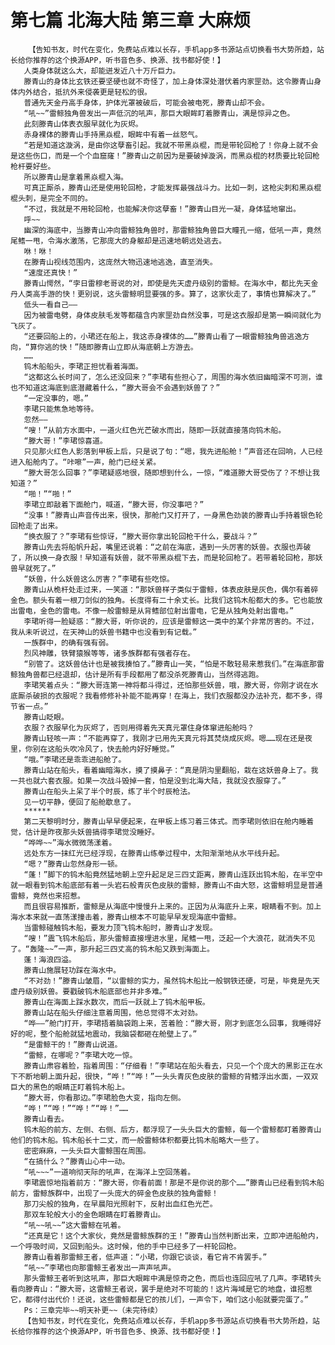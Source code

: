 # 第七篇 北海大陆 第三章 大麻烦
        【告知书友，时代在变化，免费站点难以长存，手机app多书源站点切换看书大势所趋，站长给你推荐的这个换源APP，听书音色多、换源、找书都好使！】
       人类身体就这么大，却能迸发近八十万斤巨力。
       滕青山的身体比玄铁还要坚硬也就不奇怪了，加上身体深处潜伏着内家罡劲。这令滕青山身体内外结合，抵抗外来侵袭更是轻松的很。
       普通先天金丹高手身体，护体光罩被破后，可能会被电死，滕青山却不会。
       “吼~~”雷鲸独角兽发出一声低沉的吼声，那巨大眼眸盯着滕青山，满是惊异之色。
       此刻滕青山体表衣服早就化为灰烬。
       赤身裸体的滕青山手持黑焱棍，眼眸中有着一丝怒气。
       “若是知道这漩涡，是由你这孽畜引起。我就不带黑焱棍，而是带轮回枪了！你身上就不会是这些伤口，而是一个个血窟窿！”滕青山之前因为是要破掉漩涡，而黑焱棍的材质要比轮回枪枪杆要好些。
       所以滕青山是拿着黑焱棍入海。
       可真正厮杀，滕青山还是使用轮回枪，才能发挥最强战斗力。比如一刺，这枪尖刺和黑焱棍棍头刺，是完全不同的。
       “不过，我就是不用轮回枪，也能解决你这孽畜！”滕青山目光一凝，身体猛地窜出。
       呼~~
       幽深的海底中，当滕青山冲向雷鲸独角兽时，那雷鲸独角兽巨大瞳孔一缩，低吼一声，竟然尾鳍一甩，令海水激荡，它那庞大的身躯却是迅速地朝远处逃去。
       咻！咻！
       在滕青山视线范围内，这庞然大物迅速地逃逸，直至消失。
       “速度还真快！”
       滕青山愕然，“孛日雷穆老哥说的对，即使是先天虚丹级别的雷鲸。在海水中，都比先天金丹人类高手游的快！更别说，这头雷鲸明显要强的多。算了，这家伙走了，事情也算解决了。”
       低头一看自己——
       因为被雷电劈，身体皮肤毛发等都蕴含内家罡劲自然没事，可是这衣服却是第一瞬间就化为飞灰了。
       “还要回船上的，小珺还在船上，我这赤身裸体的……”滕青山看了一眼雷鲸独角兽逃逸方向，“算你逃的快！”随即滕青山立即从海底朝上方游去。
       ……
       钨木船船头，李珺正担忧看着海面。
       “这都这么长时间了，怎么还没回来？”李珺有些担心了，周围的海水依旧幽暗深不可测，谁也不知道这海底到底潜藏着什么，“滕大哥会不会遇到妖兽了？”
       “一定没事的，嗯。”
       李珺只能焦急地等待。
       忽然——
       “嗖！”从前方水面中，一道火红色光芒破水而出，随即一跃就直接落向钨木船。
       “滕大哥！”李珺惊喜道。
       只见那火红色人影落到甲板上后，只是说了句：“嗯，我先进船舱！”声音还在回响，人已经进入船舱内了。“咔嚓”一声，舱门已经关紧。
       “滕大哥怎么回事？”李珺疑惑地很，随即想到什么，一惊，“难道滕大哥受伤了？不想让我知道？”
       “啪！”“啪！”
       李珺立即敲着下面舱门，喊道，“滕大哥，你没事吧？”
       “没事！”滕青山声音传出来，很快，那舱门又打开了，一身黑色劲装的滕青山手持着银色轮回枪走了出来。
       “换衣服了？”李珺有些惊讶，“滕大哥你拿出轮回枪干什么，要战斗？”
       滕青山先去将船帆升起，嘴里还说着：“之前在海底，遇到一头厉害的妖兽。衣服也弄破了，所以换一身衣服！早知道有妖兽，就不带黑焱棍下去，而是轮回枪了。若带着轮回枪，那妖兽早就死了。”
       “妖兽，什么妖兽这么厉害？”李珺有些吃惊。
       滕青山从桅杆处走过来，一笑道：“那妖兽样子类似于雷鲸，体表皮肤是灰色，偶尔有着碎金色。额头有着一根刀剑似的独角。长度得有二十余丈长。比我们这钨木船都大的多。它也能放出雷电，金色的雷电。不像一般雷鲸是从背鳍部位射出雷电，它是从独角处射出雷电。”
       李珺听得一脸疑惑：“滕大哥，听你说的，应该是雷鲸这一类中的某个非常厉害的。不过，我从未听说过，在天神山的妖兽书籍中也没看到有记载。”
       一族群中，的确有强有弱。
       烈风神雕，铁臂猿猴等等，诸多族群都有强者存在。
       “别管了。这妖兽估计也是被我揍怕了。”滕青山一笑，“怕是不敢轻易来惹我们。”在海底那雷鲸独角兽都已经退却，估计是所有手段都用了都没杀死滕青山，当然得逃跑。
       李珺笑着点头：“滕大哥连第一神将都斗得过，还怕那些妖兽，哦，滕大哥，你刚才说在水底厮杀破损的衣服呢？我看修修补补能不能再穿！在海上，我们衣服都没办法补充，都不多，得节省一点。”
       滕青山眨眼。
       衣服？衣服早化为灰烬了，否则用得着先天真元罩住身体窜进船舱吗？
       滕青山轻咳一声：“不能再穿了，我刚才已用先天真元将其焚烧成灰烬。嗯……现在还是夜里，你别在这船头吹冷风了，快去舱内好好睡觉。”
       “哦。”李珺还是乖乖进船舱了。
       滕青山站在船头，看着幽暗海水，摸了摸鼻子：“真是阴沟里翻船，栽在这妖兽身上了。我一共也就六套衣服。如果一次战斗毁掉一套，怕是没到北海大陆，我就没衣服穿了。”
       滕青山在船头上呆了半个时辰，练了半个时辰枪法。
       见一切平静，便回了船舱歇息了。
       ******
       第二天黎明时分，滕青山早早便起来，在甲板上练习着三体式。而李珺则依旧在舱内睡着觉，估计是昨夜那头妖兽搞得李珺觉没睡好。
       “哗哗~~”海水微微荡漾着。
       远处东方一抹红光已经浮现，在滕青山练拳过程中，太阳渐渐地从水平线升起。
       “嗯？”滕青山忽然身形一顿。
       “蓬！”脚下的钨木船竟然猛地朝上空升起足足三四丈距离，滕青山连跃出钨木船，在半空中就一眼看到钨木船底部有着一头岩石般青灰色皮肤的雷鲸，滕青山不由大怒，这雷鲸明显是普通雷鲸，竟然也来招惹。
       而且很容易推断，雷鲸是从海底中慢慢升上来的。正因为从海底升上来，眼睛看不到。加上海水本来就一直荡漾撞击着，滕青山根本不可能早早发现海底中雷鲸。
       当雷鲸碰触钨木船，要发力顶飞钨木船时，滕青山才发现。
       “嗖！”震飞钨木船后，那头雷鲸直接埋进水里，尾鳍一甩，泛起一个大浪花，就消失不见了。“轰隆~~”一声，那升起三四丈高的钨木船又跌到海面上。
       蓬！海浪四溢。
       滕青山施展轻功踩在海水中。
       “不对劲！”滕青山皱眉，“以雷鲸的实力，虽然钨木船比一般钢铁还硬，可是，毕竟是先天虚丹级别妖兽。要戳破钨木船底部也并非多难。”
       滕青山在海面上踩水数次，而后一跃就上了钨木船甲板。
       滕青山站在船头仔细注意着周围，他总觉得不太对劲。
       “哗——”舱门打开，李珺捂着脑袋跑上来，苦着脸：“滕大哥，刚才到底怎么回事，我睡得好好的呢，整个船舱就猛地震动，我脑袋都砸在舱壁上了。”
       “是雷鲸干的！”滕青山说道。
       “雷鲸，在哪呢？”李珺大吃一惊。
       滕青山肃容着脸，指着周围：“仔细看！”李珺站在船头看去，只见一个个庞大的黑影正在水下不断地朝上面升起，很快，“哗！”“哗！”一头头青灰色皮肤的雷鲸的背鳍浮出水面，一双双巨大的黑色的眼睛正盯着钨木船上。
       “滕大哥，你看那边。”李珺脸色大变，指向左侧。
       “哗！”“哗！”“哗！”“哗！”……
       滕青山看去。
       钨木船的前方、左侧、右侧、后方，都浮现了一头头巨大的雷鲸，每一个雷鲸都盯着滕青山他们的钨木船。钨木船长十二丈，而一般雷鲸体积都要比钨木船略大一些了。
       密密麻麻，一头头巨大雷鲸围在周围。
       “在搞什么？”滕青山心中一动。
       “吼~~~”一道响彻天际的吼声，在海洋上空回荡着。
       李珺震惊地指着前方：“滕大哥，你看前面！那是不是你说的那个……”滕青山已经看到钨木船前方，雷鲸族群中，出现了一头庞大的碎金色皮肤的独角雷鲸！
       那刀尖般的独角，在早晨阳光照射下，反射出血红色光芒。
       那双车轮般大小的金色眼睛在盯着滕青山。
       “吼~~吼~~”这大雷鲸在吼着。
       “还真是它！这个大家伙，竟然是雷鲸族群的王！”滕青山当然判断出来，立即冲进船舱内，一个呼吸时间，又回到船头。这时候，他的手中已经多了一杆轮回枪。
       滕青山看着那雷鲸王者，低声道：“小珺，你跟它谈谈，看它肯不肯罢手。”
       “吼~~”李珺也向那雷鲸王者发出一声声吼声。
       那头雷鲸王者听到这吼声，那巨大眼眸中满是惊奇之色，而后也连回应吼了几声。李珺转头看向滕青山：“滕大哥，这雷鲸王者说，罢手是绝对不可能的！这片海域是它的地盘，谁招惹它，都得付出代价！还说，这些雷鲸都是它的孩儿们，一声令下，咱们这小船就要完蛋了。”
       Ps：三章完毕~~明天补更~~（未完待续）
       【告知书友，时代在变化，免费站点难以长存，手机app多书源站点切换看书大势所趋，站长给你推荐的这个换源APP，听书音色多、换源、找书都好使！】